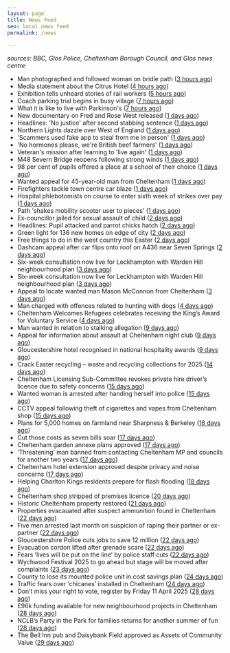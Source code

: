 ```yaml
---
layout: page
title: News Feed
seo: local news feed
permalink: /news

---
```


_sources: BBC, Glos Police, Cheltenham Borough Council, and Glos news centre_

<!-- news_marker starts -->
- Man photographed and followed woman on bridle path ([3 hours ago](https://www.bbc.com/news/articles/clywg70lnwko))
- Media statement about the Citrus Hotel ([4 hours ago](https://www.cheltenham.gov.uk/news/article/3004/media_statement_about_the_citrus_hotel))
- Exhibition tells unheard stories of rail workers ([5 hours ago](https://www.bbc.com/news/articles/cr5der1mr83o))
- Coach parking trial begins in busy village ([7 hours ago](https://www.bbc.com/news/articles/cvg777d297yo))
- What it is like to live with Parkinson's ([7 hours ago](https://www.bbc.com/news/articles/cj3xxen5v0vo))
- New documentary on Fred and Rose West released ([1 days ago](https://www.bbc.com/news/articles/c78j443v77vo))
- Headlines: 'No justice' after second stabbing sentence ([1 days ago](https://www.bbc.com/news/articles/c8epx324pdwo))
- Northern Lights dazzle over West of England ([1 days ago](https://www.bbc.com/news/articles/cpvrlw8xjdmo))
- 'Scammers used fake app to steal from me in person' ([1 days ago](https://www.bbc.com/news/articles/cn05d58jwvdo))
- 'No hormones please, we're British beef farmers' ([1 days ago](https://www.bbc.com/news/articles/cp31qqlq29vo))
- Veteran's mission after learning to 'live again' ([1 days ago](https://www.bbc.com/news/articles/cn5xxn54zz6o))
- M48 Severn Bridge reopens following strong winds ([1 days ago](https://www.bbc.com/news/articles/cq675yzqrveo))
- 98 per cent of pupils offered a place at a school of their choice ([1 days ago](https://gloucesternewscentre.co.uk/98-per-cent-of-pupils-offered-a-place-at-a-school-of-their-choice/))
- Wanted appeal for 45-year-old man from Cheltenham ([1 days ago](https://gloucesternewscentre.co.uk/wanted-appeal-for-45-year-old-man-from-cheltenham/))
- Firefighters tackle town centre car blaze ([1 days ago](https://www.bbc.com/news/articles/cdjlzz2rj3xo))
- Hospital phlebotomists on course to enter sixth week of strikes over pay ([1 days ago](https://gloucesternewscentre.co.uk/hospital-phlebotomists-on-course-to-enter-sixth-week-of-strikes-over-pay/))
- Path 'shakes mobility scooter user to pieces' ([1 days ago](https://www.bbc.com/news/articles/cy70yxyy3ggo))
- Ex-councillor jailed for sexual assault of child ([2 days ago](https://www.bbc.com/news/articles/cql6z67xl5qo))
- Headlines: Pupil attacked and parrot chicks hatch ([2 days ago](https://www.bbc.com/news/articles/cd6j3j9qzy4o))
- Green light for 136 new homes on edge of city ([2 days ago](https://www.bbc.com/news/articles/c5y6lv77rw3o))
- Free things to do in the west country this Easter ([2 days ago](https://www.bbc.com/news/articles/c74nnn2w2vvo))
- Dashcam appeal after car flips onto roof on A436 near Seven Springs ([2 days ago](https://gloucesternewscentre.co.uk/dashcam-appeal-after-car-flips-onto-roof-on-a436-near-seven-springs/))
- Six-week consultation now live for Leckhampton with Warden Hill neighbourhood plan ([3 days ago](https://gloucesternewscentre.co.uk/six-week-consultation-now-live-for-leckhampton-with-warden-hill-neighbourhood-plan-2/))
- Six-week consultation now live for Leckhampton with Warden Hill neighbourhood plan ([3 days ago](https://www.cheltenham.gov.uk/news/article/3003/six-week_consultation_now_live_for_leckhampton_with_warden_hill_neighbourhood_plan))
- Appeal to locate wanted man Mason McConnon from Cheltenham ([3 days ago](https://gloucesternewscentre.co.uk/appeal-to-locate-wanted-man-mason-mcconnon-from-cheltenham/))
- Man charged with offences related to hunting with dogs ([4 days ago](https://gloucesternewscentre.co.uk/man-charged-with-offences-related-to-hunting-with-dogs/))
- Cheltenham Welcomes Refugees celebrates receiving the King’s Award for Voluntary Service ([4 days ago](https://gloucesternewscentre.co.uk/cheltenham-welcomes-refugees-celebrates-receiving-the-kings-award-for-voluntary-service/))
- Man wanted in relation to stalking allegation ([9 days ago](https://gloucesternewscentre.co.uk/man-wanted-in-relation-to-stalking-allegation/))
- Appeal for information about assault at Cheltenham night club ([9 days ago](https://gloucesternewscentre.co.uk/appeal-for-information-about-assault-at-cheltenham-night-club/))
- Gloucestershire hotel recognised in national hospitality awards ([9 days ago](https://gloucesternewscentre.co.uk/gloucestershire-hotel-recognised-in-national-hospitality-awards/))
- Crack Easter recycling – waste and recycling collections for 2025 ([14 days ago](https://www.cheltenham.gov.uk/news/article/3002/crack_easter_recycling_%E2%80%93_waste_and_recycling_collections_for_2025))
- Cheltenham Licensing Sub-Committee revokes private hire driver’s licence due to safety concerns ([15 days ago](https://www.cheltenham.gov.uk/news/article/3001/cheltenham_licensing_sub-committee_revokes_private_hire_drivers_licence_due_to_safety_concerns))
- Wanted woman is arrested after handing herself into police ([15 days ago](https://gloucesternewscentre.co.uk/wanted-woman-is-arrested-after-handing-herself-into-police/))
- CCTV appeal following theft of cigarettes and vapes from Cheltenham shop ([15 days ago](https://gloucesternewscentre.co.uk/cctv-appeal-following-theft-of-cigarettes-and-vapes-from-cheltenham-shop/))
- Plans for 5,000 homes on farmland near Sharpness & Berkeley ([16 days ago](https://www.bbc.co.uk/sounds/play/p0l1v3k3))
- Cut those costs as seven bills soar ([17 days ago](https://www.bbc.co.uk/sounds/play/p0l1mstk))
- Cheltenham garden annexe plans approved ([17 days ago](https://gloucesternewscentre.co.uk/cheltenham-garden-annexe-plans-approved/))
- ‘Threatening’ man banned from contacting Cheltenham MP and councils for another two years ([17 days ago](https://gloucesternewscentre.co.uk/threatening-man-banned-from-contacting-cheltenham-mp-and-councils-for-another-two-years/))
- Cheltenham hotel extension approved despite privacy and noise concerns ([17 days ago](https://gloucesternewscentre.co.uk/cheltenham-hotel-extension-approved-despite-privacy-and-noise-concerns/))
- Helping Charlton Kings residents prepare for flash flooding ([18 days ago](https://www.cheltenham.gov.uk/news/article/3000/helping_charlton_kings_residents_prepare_for_flash_flooding))
- Cheltenham shop stripped of premises licence ([20 days ago](https://gloucesternewscentre.co.uk/cheltenham-shop-stripped-of-premises-licence/))
- Historic Cheltenham property restored ([21 days ago](https://gloucesternewscentre.co.uk/historic-cheltenham-property-restored/))
- Properties evacauated after suspect ammunition found in Cheltenham ([22 days ago](https://gloucesternewscentre.co.uk/propeties-evacauated-after-suspect-ammuintion-found-in-cheltenham/))
- Five men arrested last month on suspicion of raping their partner or ex-partner ([22 days ago](https://gloucesternewscentre.co.uk/five-men-arrested-last-month-on-suspicion-of-raping-their-partner-or-ex-partner/))
- Gloucestershire Police cuts jobs to save 12 million ([22 days ago](https://www.bbc.co.uk/sounds/play/p0l0mzhx))
- Evacuation cordon lifted after grenade scare ([22 days ago](https://gloucesternewscentre.co.uk/evacuation-cordon-lifted-after-grenade-scare/))
- Fears ‘lives will be put on the line’ by police staff cuts ([22 days ago](https://gloucesternewscentre.co.uk/fears-lives-will-be-put-on-the-line-by-police-staff-cuts/))
- Wychwood Festival 2025 to go ahead but stage will be moved after complaints ([23 days ago](https://gloucesternewscentre.co.uk/wychwood-festival-2025-to-go-ahead-but-stage-will-be-moved-after-complaints/))
- County to lose its mounted police unit in cost savings plan ([24 days ago](https://gloucesternewscentre.co.uk/county-to-lose-its-mounted-police-unit-in-cost-savings-plan/))
- Traffic fears over ‘chicanes’ installed in Cheltenham ([24 days ago](https://gloucesternewscentre.co.uk/traffic-fears-over-chicanes-installed-in-cheltenham/))
- Don’t miss your right to vote, register by Friday 11 April 2025 ([28 days ago](https://www.cheltenham.gov.uk/news/article/2999/dont_miss_your_right_to_vote_register_by_friday_11_april_2025))
- £96k funding available for new neighbourhood projects in Cheltenham ([28 days ago](https://www.cheltenham.gov.uk/news/article/2998/96k_funding_available_for_new_neighbourhood_projects_in_cheltenham))
- NCLB’s Party in the Park for families returns for another summer of fun ([28 days ago](https://www.cheltenham.gov.uk/news/article/2997/nclbs_party_in_the_park_for_families_returns_for_another_summer_of_fun))
- The Bell Inn pub and Daisybank Field approved as Assets of Community Value ([29 days ago](https://www.cheltenham.gov.uk/news/article/2996/the_bell_inn_pub_and_daisybank_field_approved_as_assets_of_community_value))

<!-- news_marker ends -->
